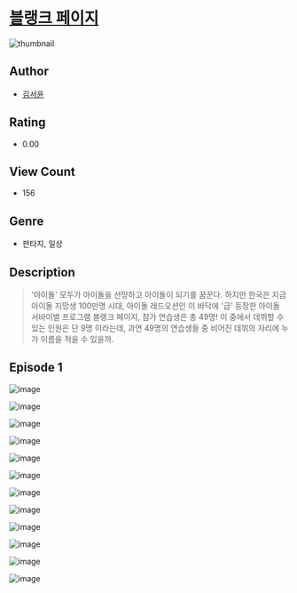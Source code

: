 # [블랭크 페이지](https://comic.naver.com/challenge/list?titleId=811023)
![thumbnail](https://image-comic.pstatic.net/user_contents_data/challenge_comic/2023/05/25/366758/upload_3617579302162282038_480x623.jpeg)

## Author
- [김서윤](https://comic.naver.com/artistTitle?id=366758)

## Rating
- 0.00

## View Count
- 156

## Genre
- 판타지, 일상

## Description
> '아이돌' 모두가 아이돌을 선망하고 아이돌이 되기를 꿈꾼다. 하지만 한국은 지금 아이돌 지망생 100만명 시대, 아이돌 레드오션인 이 바닥에 '급' 등장한 아이돌 서바이벌 프로그램 블랭크 페이지, 참가 연습생은 총 49명! 이 중에서 데뷔할 수 있는 인원은 단 9명 이라는데, 과연 49명의 연습생들 중 비어진 데뷔의 자리에 누가 이름을 적을 수 있을까.


## Episode 1
![image](https://image-comic.pstatic.net/user_contents_data/challenge_comic/2023/05/25/366758/upload_3907217255078180915.jpeg)

![image](https://image-comic.pstatic.net/user_contents_data/challenge_comic/2023/05/25/366758/upload_3905528189734238566.jpeg)

![image](https://image-comic.pstatic.net/user_contents_data/challenge_comic/2023/05/25/366758/upload_4063765728492270133.jpeg)

![image](https://image-comic.pstatic.net/user_contents_data/challenge_comic/2023/05/25/366758/upload_7076616691697004855.jpeg)

![image](https://image-comic.pstatic.net/user_contents_data/challenge_comic/2023/05/25/366758/upload_3907211550492288354.jpeg)

![image](https://image-comic.pstatic.net/user_contents_data/challenge_comic/2023/05/25/366758/upload_7306580433326072162.jpeg)

![image](https://image-comic.pstatic.net/user_contents_data/challenge_comic/2023/05/25/366758/upload_3977859580032005177.jpeg)

![image](https://image-comic.pstatic.net/user_contents_data/challenge_comic/2023/05/25/366758/upload_7004562177905550691.jpeg)

![image](https://image-comic.pstatic.net/user_contents_data/challenge_comic/2023/05/25/366758/upload_3630855010976686436.jpeg)

![image](https://image-comic.pstatic.net/user_contents_data/challenge_comic/2023/05/25/366758/upload_4123107242922160228.jpeg)

![image](https://image-comic.pstatic.net/user_contents_data/challenge_comic/2023/05/25/366758/upload_3978710807485886771.jpeg)

![image](https://image-comic.pstatic.net/user_contents_data/challenge_comic/2023/05/25/366758/upload_7147603159546343984.jpeg)
